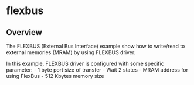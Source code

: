 # flexbus

## Overview

The FLEXBUS (External Bus Interface) example show how to write/read to external memories (MRAM)
by using FLEXBUS driver.

In this example, FLEXBUS driver is configured with  some specific parameter:
    - 1 byte port size of transfer
    - Wait 2 states
    - MRAM address for using FlexBus
    - 512 Kbytes memory size
